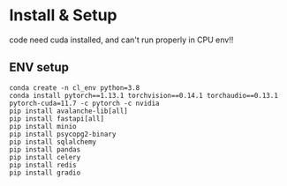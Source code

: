 # Install & Setup
code need cuda installed, and can't run properly in CPU env!! 
## ENV setup

```shell
conda create -n cl_env python=3.8
conda install pytorch==1.13.1 torchvision==0.14.1 torchaudio==0.13.1 pytorch-cuda=11.7 -c pytorch -c nvidia
pip install avalanche-lib[all]
pip install fastapi[all]
pip install minio
pip install psycopg2-binary
pip install sqlalchemy
pip install pandas
pip install celery
pip install redis
pip install gradio
```